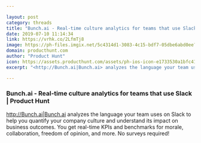 ```yaml
---

layout: post
category: threads
title: "Bunch.ai - Real-time culture analytics for teams that use Slack"
date: 2019-07-10 11:14:34
link: https://vrhk.co/2LfmTj8
image: https://ph-files.imgix.net/5c4314d1-3083-4c15-bdf7-05dbe6abd0ee?auto=format&fit=crop&h=512&w=1024
domain: producthunt.com
author: "Product Hunt"
icon: https://assets.producthunt.com/assets/ph-ios-icon-e1733530a1bfc41080db8161823f1ef262cdbbc933800c0a2a706f70eb9c277a.png
excerpt: "<http://Bunch.ai|Bunch.ai> analyzes the language your team uses on Slack to help you quantify your company culture and understand its impact on business outcomes. You get real-time KPIs and benchmarks for morale, collaboration, freedom of opinion, and more. No surveys required!"

---
```


### Bunch.ai - Real-time culture analytics for teams that use Slack | Product Hunt

<http://Bunch.ai|Bunch.ai> analyzes the language your team uses on Slack to help you quantify your company culture and understand its impact on business outcomes. You get real-time KPIs and benchmarks for morale, collaboration, freedom of opinion, and more. No surveys required!